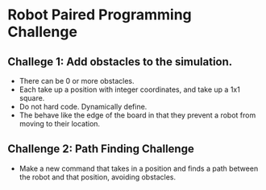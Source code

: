 # Robot Paired Programming Challenge

## Challege 1: Add obstacles to the simulation.

- There can be 0 or more obstacles.
- Each take up a position with integer coordinates, and take up a 1x1 square.
- Do not hard code. Dynamically define.
- The behave like the edge of the board in that they prevent a robot from moving to their location.


## Challenge 2: Path Finding Challenge

- Make a new command that takes in a position and finds a path between the robot and that position, avoiding obstacles.
